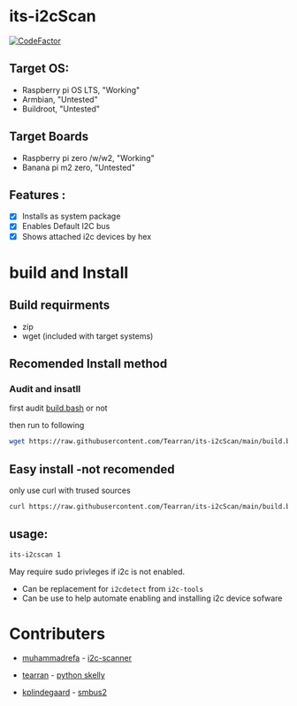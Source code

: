 
# its-i2cScan
[![CodeFactor](https://www.codefactor.io/repository/github/tearran/its-i2cScan/badge)](https://www.codefactor.io/repository/github/tearran/its-i2cScan)
## Target OS: 
- Raspberry pi OS LTS, "Working"
- Armbian, "Untested"
- Buildroot, "Untested"
## Target Boards
- Raspberry pi zero /w/w2, "Working"
- Banana pi m2 zero, "Untested"

## Features :
- [x] Installs as system package
- [x] Enables Default I2C bus
- [x] Shows attached i2c devices by hex

# build and Install
## Build requirments
- zip 
- wget (included with target systems)

## Recomended Install method
### Audit and insatll
first audit [build.bash](https://raw.githubusercontent.com/Tearran/its-i2cScan/main/build.bash) or not

then run to following
```bash
wget https://raw.githubusercontent.com/Tearran/its-i2cScan/main/build.bash && bash build.bash
```
## Easy install -not recomended
only use curl with trused sources

```bash 
curl https://raw.githubusercontent.com/Tearran/its-i2cScan/main/build.bash | bash
```
## usage: 

```bash
its-i2cscan 1
```

May require sudo privleges if i2c is not enabled.
- Can be replacement for `i2cdetect` from `i2c-tools`
- Can be use to help automate enabling and installing i2c device sofware

# Contributers

- [muhammadrefa](https://github.com/muhammadrefa) - [i2c-scanner](https://raw.githubusercontent.com/muhammadrefa/python-i2c-scanner/master/i2c-scanner.py)

- [tearran](https://github.com/tearran) - [python skelly](https://github.com/Tearran/python_skelly.git)

- [kplindegaard](https://github.com/kplindegaard) -  [smbus2](https://raw.githubusercontent.com/kplindegaard/smbus2/master/smbus2/smbus2.py)
